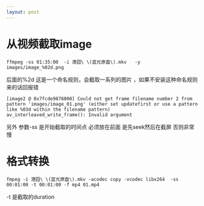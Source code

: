 ```yaml
---
layout: post
---
```


# 从视频截取image

```
ffmpeg -ss 01:35:00  -i 港囧\ \(蓝光原盘\).mkv   -y images/image_%02d.png
```

后面的%2d 这是一个命名规则，会截取一系列的图片  ，如果不安装这种命名规则来的话回报错

```
[image2 @ 0x7fcde9876000] Could not get frame filename number 2 from pattern 'images/image_01.png' (either set updatefirst or use a pattern like %03d within the filename pattern)
av_interleaved_write_frame(): Invalid argument
```

另外  参数-ss 是开始截取的时间点  必须放在前面  是先seek然后在截屏 否则非常慢 


# 格式转换

```
fmpeg -i 港囧\ \(蓝光原盘\).mkv -acodec copy -vcodec libx264  -ss 00:01:00 -t 00:01:00 -f mp4 01.mp4 
```

-t 是截取的duration

